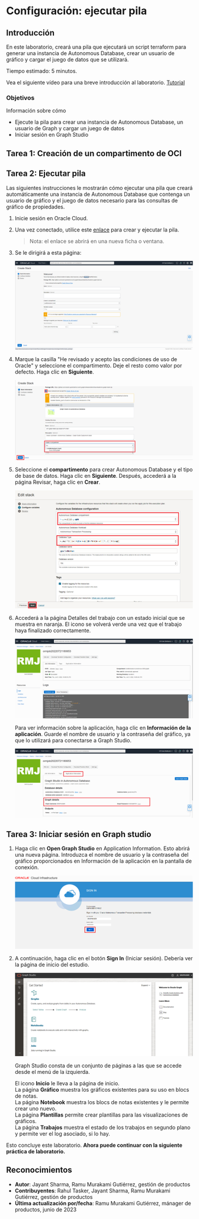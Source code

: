 # Configuración: ejecutar pila

## Introducción

En este laboratorio, creará una pila que ejecutará un script terraform para generar una instancia de Autonomous Database, crear un usuario de gráfico y cargar el juego de datos que se utilizará.

Tiempo estimado: 5 minutos.

Vea el siguiente vídeo para una breve introducción al laboratorio. [Tutorial](videohub:1_4lr4x8eb)

### Objetivos

Información sobre cómo

*   Ejecute la pila para crear una instancia de Autonomous Database, un usuario de Graph y cargar un juego de datos
*   Iniciar sesión en Graph Studio

## Tarea 1: Creación de un compartimento de OCI

[](include:iam-compartment-create-body.md)

## Tarea 2: Ejecutar pila

Las siguientes instrucciones le mostrarán cómo ejecutar una pila que creará automáticamente una instancia de Autonomous Database que contenga un usuario de gráfico y el juego de datos necesario para las consultas de gráfico de propiedades.

1.  Inicie sesión en Oracle Cloud.
    
2.  Una vez conectado, utilice este [enlace](https://cloud.oracle.com/resourcemanager/stacks/create?zipUrl=https://github.com/oracle-quickstart/oci-arch-graph/releases/latest/download/orm-graph-stack.zip) para crear y ejecutar la pila.
    
    > Nota: el enlace se abrirá en una nueva ficha o ventana.
    
3.  Se le dirigirá a esta página:
    
    ![La página de creación de pila](./images/create-stack.png)
    
4.  Marque la casilla "He revisado y acepto las condiciones de uso de Oracle" y seleccione el compartimento. Deje el resto como valor por defecto. Haga clic en **Siguiente**.
    
    ![Opción para revisar y aceptar las condiciones de uso de Oracle marcada](./images/oracle-terms.png)
    
5.  Seleccione el **compartimento** para crear Autonomous Database y el tipo de base de datos. Haga clic en **Siguiente**. Después, accederá a la página Revisar, haga clic en **Crear**.
    
    ![Configuración de la configuración de la pila](./images/configure-variables.png)
    
6.  Accederá a la página Detalles del trabajo con un estado inicial que se muestra en naranja. El icono se volverá verde una vez que el trabajo haya finalizado correctamente.
    
    ![El trabajo se ha realizado correctamente](./images/successful-job.png)
    
    Para ver información sobre la aplicación, haga clic en **Información de la aplicación**. Guarde el nombre de usuario y la contraseña del gráfico, ya que lo utilizará para conectarse a Graph Studio.
    
    ![Cómo ver el gráfico de nombre de usuario y contraseña](./images/graph-username-password.png)
    

## Tarea 3: Iniciar sesión en Graph studio

1.  Haga clic en **Open Graph Studio** en Application Information. Esto abrirá una nueva página. Introduzca el nombre de usuario y la contraseña del gráfico proporcionados en Información de la aplicación en la pantalla de conexión.
    
    ![Abrir estudio de gráficos en Información de aplicación](./images/login-page.png " ")
    
2.  A continuación, haga clic en el botón **Sign In** (Iniciar sesión). Debería ver la página de inicio del estudio.
    
    ![El texto alternativo no está disponible para esta imagen](./images/gs-graphuser-home-page.png " ")
    
    Graph Studio consta de un conjunto de páginas a las que se accede desde el menú de la izquierda.
    
    El icono **Inicio** le lleva a la página de inicio.  
    La página **Gráfico** muestra los gráficos existentes para su uso en blocs de notas.  
    La página **Notebook** muestra los blocs de notas existentes y le permite crear uno nuevo.  
    La página **Plantillas** permite crear plantillas para las visualizaciones de gráficos.  
    La página **Trabajos** muestra el estado de los trabajos en segundo plano y permite ver el log asociado, si lo hay.  
    

Esto concluye este laboratorio. **Ahora puede continuar con la siguiente práctica de laboratorio.**

## Reconocimientos

*   **Autor**: Jayant Sharma, Ramu Murakami Gutiérrez, gestión de productos
*   **Contribuyentes**: Rahul Tasker, Jayant Sharma, Ramu Murakami Gutiérrez, gestión de productos
*   **Última actualización por/fecha**: Ramu Murakami Gutiérrez, mánager de productos, junio de 2023